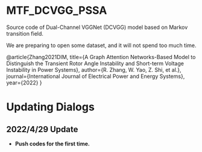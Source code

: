 # MTF_DCVGG_PSSA
Source code of Dual-Channel VGGNet (DCVGG) model based on Markov transition field.

We are preparing to open some dataset, and it will not spend too much time.


@article{Zhang2021DIM,
  title={A Graph Attention Networks-Based Model to Distinguish the Transient Rotor Angle Instability and Short-term Voltage Instability in Power Systems},
  author={R. Zhang, W. Yao, Z. Shi, et al.},
  journal={International Journal of Electrical Power and Energy Systems},
  year={2022}
}

# 

# Updating Dialogs

## 2022/4/29 Update
* __Push codes for the first time.__
